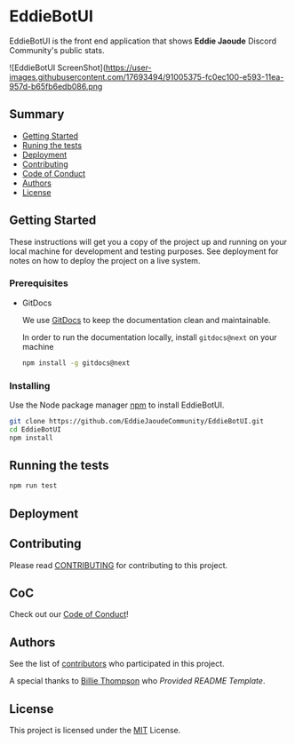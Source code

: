 # EddieBotUI

EddieBotUI is the front end application that shows **Eddie Jaoude** Discord Community's public stats.

![EddieBotUI ScreenShot](https://user-images.githubusercontent.com/17693494/91005375-fc0ec100-e593-11ea-957d-b65fb6edb086.png

## Summary

- [Getting Started](#getting-started)
- [Runing the tests](#running-the-tests)
- [Deployment](#deployment)
- [Contributing](#contributing)
- [Code of Conduct](#coc)
- [Authors](#authors)
- [License](#license)

## Getting Started

These instructions will get you a copy of the project up and running on
your local machine for development and testing purposes. See deployment
for notes on how to deploy the project on a live system.

### Prerequisites

- GitDocs

  We use [GitDocs](https://gitdocs.netlify.app/) to keep the documentation clean and maintainable.

  In order to run the documentation locally, install `gitdocs@next` on your machine

  ```bash
  npm install -g gitdocs@next
  ```

### Installing

Use the Node package manager [npm](https://www.npmjs.com/) to install EddieBotUI.

```bash
git clone https://github.com/EddieJaoudeCommunity/EddieBotUI.git
cd EddieBotUI
npm install
```

## Running the tests

```bash
npm run test
```

## Deployment

## Contributing

Please read [CONTRIBUTING](CONTRIBUTING.md) for contributing to this project.

## CoC

Check out our [Code of Conduct](./CODE_OF_CONDUCT.md)!

## Authors

See the list of
[contributors](https://github.com/EddieJaoudeCommunity/EddieBotUI/graphs/contributors)
who participated in this project.

A special thanks to [Billie Thompson](https://github.com/PurpleBooth) who _Provided README Template_.

## License

This project is licensed under the [MIT](./LICENSE) License.

